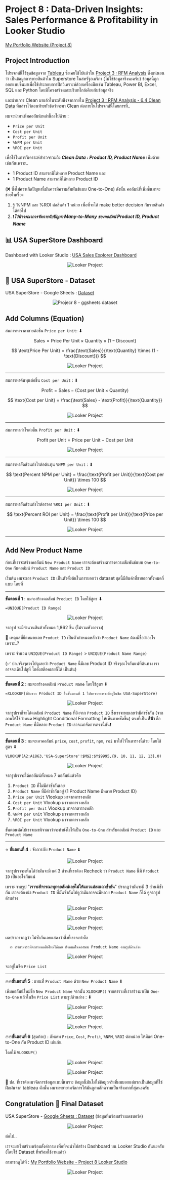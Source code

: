# Project 8 : Data-Driven Insights: Sales Performance & Profitability in Looker Studio

[My Portfolio Website (Project 8)](https://phubordin.github.io/My-Portfolio-Website/project_looker_dsb10.html)

## Project Introduction
โปรเจกต์นี้ใช้ชุดข้อมูลจาก [Tableau](https://community.tableau.com/s/question/0D54T00000CWeX8SAL/sample-superstore-sales-excelxls?_gl=1*6jtjnc*_ga*MzUyOTA0ODIyLjE3NTE5NjQxMzE.*_ga_8YLN0SNXVS*czE3NTE5NjQxMjkkbzEkZzEkdDE3NTE5NjQyMDMkajQ2JGwwJGgw*_gcl_au*NTkxNDEyNzk2LjE3NTE5NjQxMzE.)
ซึ่งเคยใช้ไปแล้วใน [Project 3 : RFM Analysis](https://phubordin.github.io/My-Portfolio-Website/project_rfm_py_dsb10.html) 
ซึ่งแน่นอนว่า เป็นข้อมูลการขายสินค้าใน Superstore ในสหรัฐอเมริกา (ไม่ใช่ข้อมูลจริงนะครับ) ข้อมูลนี้ถูกออกแบบขึ้นมาเพื่อใช้ประกอบการฝึกวิเคราะห์ด้วยเครื่องมือเช่น 
Tableau, Power BI, Excel, SQL และ Python โดยมีโครงสร้างและบริบทใกล้เคียงกับข้อมูลจริง

และผ่านการ Clean มาแล้วในระดับนึงจากภายใน [Project 3 : RFM Analysis - 6.4 Clean Data](https://phubordin.github.io/My-Portfolio-Website/project_rfm_py_dsb10.html#64-clean-data) ที่กล่าวไว้ตอนท้ายหัวข้อว่าจะมา Clean ต่อภายในโปรเจกต์นี้โดยการที่..

ผมจะนำมาเพิ่มคอลัมน์เหล่านี้ลงไปด้วย :

- `Price per Unit`
- `Cost per Unit`
- `Profit per Unit`
- `%NPM per Unit`
- `%ROI per Unit`

เพื่อใช้ในการวิเคราะห์สำรวจรวมถึง ***Clean Data : Product ID, Product Name*** เพิ่มด้วยเช่นกันเพราะ..

- 1 Product ID สามารถมีได้หลาย Product Name และ
- 1 Product Name สามารถมีได้หลาย Product ID

(❌ ซึ่งไม่ควรเกิดปัญหานี้มันควรมีความสัมพันธ์แบบ One-to-One) ดังนั้น คอลัมน์ที่เพิ่มขึ้นมาจะช่วยในเรื่อง

1. รู้ %NPM และ %ROI ต่อสินค้า 1 หน่วย เพื่อที่จะได้ make better decision กับรายสินค้าได้ต่อไป
2. ❗️***ไว้พิจารณาการจัดการกับปัญหา Many-to-Many ของคอลัมน์ Product ID, Product Name*** 

## 📊 USA SuperStore Dashboard
Dashboard with Looker Studio : [USA Sales Explorer Dashboard](https://lookerstudio.google.com/reporting/92339059-263d-4e78-85d6-803cdd1c70a4)

<p align="center">
  <img src="https://github.com/Phubordin/My-Portfolio-Website/raw/main/p8-usa-store-ggsheet.gif" alt="Looker Project">
</p>

## 🔢 USA SuperStore - Dataset
USA SuperStore - Google Sheets : [Dataset](https://docs.google.com/spreadsheets/d/1W3uxB51xXKMRELejOsqFhjuyJ1SQRVzw5zptCLszZBs/edit?usp=sharing)

<p align="center">
  <img src="https://github.com/Phubordin/My-Portfolio-Website/raw/main/p8-usa-store-ggsheet.gif" alt="Projecr 8 - ggsheets dataset">
</p>

## Add Columns (Equation)

สมการหาราคาขายต่อชิ้น `Price per Unit`: ⬇︎

$$
\text{Sales} = \text{Price Per Unit} \times \text{Quantity} \times (1 - \text{Discount})
$$

$$
\text{Price Per Unit} = \frac{\text{Sales}}{\text{Quantity} \times (1 - \text{Discount})}
$$

<p align="center">
  <img src="https://github.com/Phubordin/My-Portfolio-Website/raw/main/p8-price.png" alt="Looker Project">
</p>

---

สมการหาต้นทุนต่อชิ้น `Cost per Unit` : ⬇︎

$$
\text{Profit} = \text{Sales} - (\text{Cost per Unit} \times \text{Quantity})
$$

$$
\text{Cost per Unit} = \frac{\text{Sales} - \text{Profit}}{\text{Quantity}}
$$

<p align="center">
  <img src="https://github.com/Phubordin/My-Portfolio-Website/raw/main/p8-cost.png" alt="Looker Project">
</p>

---

สมการหากำไรต่อชิ้น `Profit per Unit` : ⬇︎

$$
\text{Profit per Unit} = \text{Price per Unit} - \text{Cost per Unit}
$$

<p align="center">
  <img src="https://github.com/Phubordin/My-Portfolio-Website/raw/main/p8-profit.png" alt="Looker Project">
</p>

---

สมการหาสัดส่วนกำไรต่อต้นทุน `%NPM per Unit` : ⬇︎

$$
\text{Percent NPM per Unit} = \frac{\text{Profit per Unit}}{\text{Cost per Unit}} \times 100
$$

<p align="center">
  <img src="https://github.com/Phubordin/My-Portfolio-Website/raw/main/p8-npm.png" alt="Looker Project">
</p>

---

สมการหาสัดส่วนกำไรต่อราคา `%ROI per Unit` : ⬇︎

$$
\text{Percent ROI per Unit} = \frac{\text{Profit per Unit}}{\text{Price per Unit}} \times 100
$$

<p align="center">
  <img src="https://github.com/Phubordin/My-Portfolio-Website/raw/main/p8-roi.png" alt="Looker Project">
</p>

---

## Add New Product Name
ก่อนที่เราจะสร้างคอลัมน์ `New Product Name` เราจะต้องสร้างตารางความสัมพันธ์แบบ `One-to-One` กับคอลัมน์ `Product Name` และ `Product ID`

เริ่มต้น ผมจะเอา `Product ID` เป็นตัวตั้งต้นในการบอกว่า dataset ชุดนี้มีสินค้าที่ขายออกทั้งหมดกี่แบบ โดยที่

---

**ขั้นตอนที่ 1** : ผมจะสร้างคอลัมน์ `Product ID` โดยใช้สูตร ⬇︎

```{excel}
=UNIQUE(Product ID Range)

```

<p align="center">
  <img src="https://github.com/Phubordin/My-Portfolio-Website/raw/main/p8-many-product-Ids-1.png" alt="Looker Project">
</p>

จากรูป จะมีจำนวนสินค้าทั้งหมด 1,862 ชิ้น (ไม่รวมหัวตาราง)

📍 เหตุผลที่ยึดหมายเลข `Product ID` เป็นตัวกำหนดหลักว่า `Product Name` ต้องมีชื่อว่าอะไรเพราะ..?

เพราะ จำนวน `UNIQUE(Product ID Range)` > `UNIQUE(Product Name Range)`

(✅ ปล.จริงๆควรไปดูเลยว่า `Product Name` นี้มีเลข Product ID จริงๆอะไรกันแน่ที่ต้นทาง เราอาจจะเดินไปดูที่ โกดังสต๊อคเลยก็ได้ เป็นต้น)

---

**ขั้นตอนที่ 2** : ผมจะสร้างคอลัมน์ `Product Name` โดยใช้สูตร ⬇︎

```{excel}
=XLOOKUP(ที่อิงจาก Product ID ในขั้นตอนที่ 1 ไปหาจากตารางที่อยู่ในชีต USA-SuperStore)

```

<p align="center">
  <img src="https://github.com/Phubordin/My-Portfolio-Website/raw/main/p8-many-product-Ids-2.png" alt="Looker Project">
</p>

จากรูปเราก็จะได้คอลัมน์ `Product Name` ที่อิงจาก `Product ID` ซึ่งเราจะพบเลยว่ามีค่าซ้ำกัน (จากภาพให้ใช้กำหนด Highlight Conditional Formatting ให้เห็นภาพชัดขึ้น)
ตรงที่เป็น **สีฟ้า** คือ `Product Name` ที่มีหลาย `Product ID` เราจะมาจัดการตรงนี้กัน❗️ 

---

**ขั้นตอนที่ 3** : ผมจะเอาคอลัมน์ `price`, `cost`, `profit`, `npm`, `roi` มาใส่ไว้ในตารางนี้ด้วย โดยใช้สูตร ⬇︎

```{excel}
VLOOKUP(A2:A1863,'USA-SuperStore'!$M$2:$Y$9995,{9, 10, 11, 12, 13},0)

```
<p align="center">
  <img src="https://github.com/Phubordin/My-Portfolio-Website/raw/main/p8-many-product-Ids-3.png" alt="Looker Project">
</p>

จากรูปเราจะได้คอลัมน์ทั้งหมด 7 คอลัมน์แล้วคือ

1. `Product ID` ที่ไม่มีค่าซ้ำกันเลย
2. `Product Name` ที่มีค่่าซ้ำกันอยู่ (1 Product Name มีหลาย Product ID)
3. `Price per Unit` Vlookup มาจากตารางหลัก
4. `Cost per Unit` Vlookup มาจากตารางหลัก
5. `Profit per Unit` Vlookup มาจากตารางหลัก
6. `%NPM per Unit` Vlookup มาจากตารางหลัก
7. `%ROI per Unit` Vlookup มาจากตารางหลัก

ขั้นตอนต่อไปเราจะมาพิจาณาว่าจะทำยังไงให้เป็น `One-to-One` สำหรับคอลัมน์ `Product ID` และ `Product Name`

---

⭐️ **ขั้นตอนที่ 4** : จัดการกับ `Product Name` ⬇︎

<p align="center">
  <img src="https://github.com/Phubordin/My-Portfolio-Website/raw/main/p8-many-product-Ids-4.png" alt="Looker Project">
</p>

จากรูปเราจะเห็นได้ว่ามันจะมี แค่ 3 ส่วนที่เราต้อง Recheck ว่า `Product Name` นี้มี `Product ID` เป็นอะไรกันแน่

เพราะ จากรูป "**เราจะพิจารณาทุกคอลัมน์เลยไม่ให้แถวแต่ละแถวซ้ำกัน**" ปรากฎว่ามันจะมี 3 ส่วนมีซ้ำกัน
เราจะต้องนำ `Product ID` ที่มันซ้ำกันไปดูว่ามันอาจจะมีหลาย `Product Name` ก็ได้ ดูจากรูป ด้านล่าง

<p align="center">
  <img src="https://github.com/Phubordin/My-Portfolio-Website/raw/main/p8-many-product-Ids-5.png" alt="Looker Project">
</p>

<p align="center">
  <img src="https://github.com/Phubordin/My-Portfolio-Website/raw/main/p8-many-product-Ids-6.png" alt="Looker Project">
</p>

<p align="center">
  <img src="https://github.com/Phubordin/My-Portfolio-Website/raw/main/p8-many-product-Ids-7.png" alt="Looker Project">
</p>

ผลปรากรากฎว่า ไม่ซ้ำกันเลยแสดงว่าสิ่งที่เราจะทำคือ 

```
  🔥 เราสามารถที่จะกำหนดชื่อใหม่ได้เลย ทั้งหมดในคอลัมน์ Product Name ตามรูปด้านล่าง
```

<p align="center">
  <img src="https://github.com/Phubordin/My-Portfolio-Website/raw/main/p8-price-list.gif" alt="Looker Project">
</p>

จะอยู่ในชีต `Price List`

---

🔥🔥**ขั้นตอนที่ 5** : แทนที่ `Product Name` ด้วย `New Product Name` ⬇︎

เพิ่มคอลัมน์ใหม่ชื่อ `New Product Name` จากนั้น `XLOOKUP()` จากตารางที่เราสร้างมาเป็น `One-to-One` แล้วในชีต `Price List` ตามรูปด้านล่าง : ⬇︎

<p align="center">
  <img src="https://github.com/Phubordin/My-Portfolio-Website/raw/main/p8-price-list.png" alt="Looker Project">
</p>

<p align="center">
  <img src="https://github.com/Phubordin/My-Portfolio-Website/raw/main/p8-add-new-name-product.png" alt="Looker Project">
</p>

<p align="center">
  <img src="https://github.com/Phubordin/My-Portfolio-Website/raw/main/p8-drop-old-name-product.png" alt="Looker Project">
</p>

🔥🔥**ขั้นตอนที่ 6** (สุดท้าย) : อัพเดท `Price`, `Cost`, `Profit`, `%NPM`, `%ROI` ต่อหน่วย ให้มีแค่ One-to-One กับ Product ID เช่นกัน

โดยใช้ `VLOOKUP()`

<p align="center">
  <img src="https://github.com/Phubordin/My-Portfolio-Website/raw/main/p8-update-pcpnr-1.png" alt="Looker Project">
</p>

<p align="center">
  <img src="https://github.com/Phubordin/My-Portfolio-Website/raw/main/p8-update-pcpnr-2.png" alt="Looker Project">
</p>

📌 ปล. ที่เราต้องมาจัดการข้อมูลแบบนี้เพราะ ข้อมูลนี้มันไม่ใช่ข้อมูลจริงที่ผมบอกแต่แรกเป็นข้อมูลที่ใช่ฝึกฝนจาก tableau ดังนั้น ผมจะพยายามจัดการให้มันถูกหลักความเป็นจริงมากที่สุดนะครับ

## Congratulation 🎉 Final Dataset

USA SuperStore - [Google Sheets : Dataset](https://docs.google.com/spreadsheets/d/1W3uxB51xXKMRELejOsqFhjuyJ1SQRVzw5zptCLszZBs/edit?usp=sharing)
(ข้อมูลที่พร้อมสร้างแดชบอร์ด)

<p align="center">
  <img src="https://github.com/Phubordin/My-Portfolio-Website/raw/main/p8-usa-store-ggsheet.gif" alt="Looker Project">
</p>

ต่อไป..

เราจะมาเริ่มสร้างพร้อมตั้งคำถาม เพื่อที่จะนำไปสร้าง Dashboard บน Looker Studio กันนะครับ (โดยใช้ Dataset ที่พร้อมใช้งานแล้ว)

สามารถดูได้ที่ : [My Portfolio Website - Project 8 Looker Studio](https://lookerstudio.google.com/reporting/92339059-263d-4e78-85d6-803cdd1c70a4)

<p align="center">
  <img src="https://github.com/Phubordin/My-Portfolio-Website/raw/main/p8-usa-store-ggsheet.gif" alt="Looker Project">
</p>






